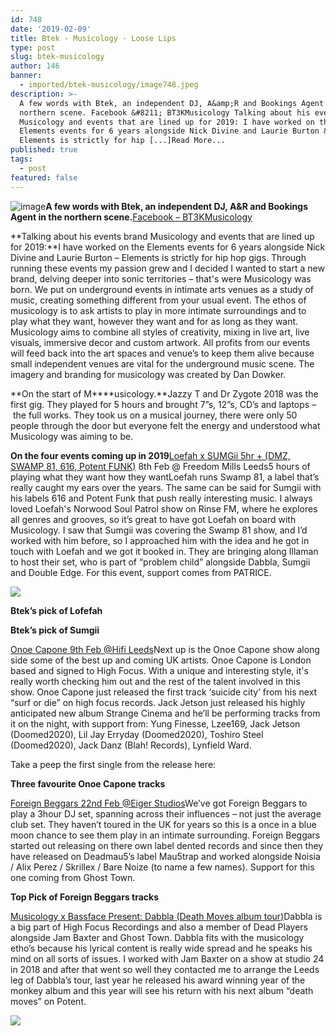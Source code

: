 ```yaml
---
id: 748
date: '2019-02-09'
title: Btek - Musicology - Loose Lips
type: post
slug: btek-musicology
author: 146
banner:
  - imported/btek-musicology/image748.jpeg
description: >-
  A few words with Btek, an independent DJ, A&amp;R and Bookings Agent in the
  northern scene. Facebook &#8211; BT3KMusicology Talking about his events brand
  Musicology and events that are lined up for 2019: I have worked on the
  Elements events for 6 years alongside Nick Divine and Laurie Burton &#8211;
  Elements is strictly for hip [...]Read More...
published: true
tags:
  - post
featured: false
---
```

![image](../imported/btek-musicology/image748.jpeg)**A few words with Btek, an independent DJ, A&R and Bookings Agent in the northern scene.**[Facebook – BT3KMusicology](https://www.facebook.com/BT3KMusicology/)

**Talking about his events brand Musicology and events that are lined up for 2019:**I have worked on the Elements events for 6 years alongside Nick Divine and Laurie Burton – Elements is strictly for hip hop gigs. Through running these events my passion grew and I decided I wanted to start a new brand, delving deeper into sonic territories – that's were Musicology was born. We put on underground events in intimate arts venues as a study of music, creating something different from your usual event. The ethos of musicology is to ask artists to play in more intimate surroundings and to play what they want, however they want and for as long as they want. Musicology aims to combine all styles of creativity, mixing in live art, live visuals, immersive decor and custom artwork. All profits from our events will feed back into the art spaces and venue’s to keep them alive because small independent venues are vital for the underground music scene. The imagery and branding for musicology was created by Dan Dowker.

**On the start of M****usicology.**Jazzy T and Dr Zygote 2018 was the first gig. They played for 5 hours and brought 7”s, 12”s, CD’s and laptops –  the full works. They took us on a musical journey, there were only 50 people through the door but everyone felt the energy and understood what Musicology was aiming to be.

**On the four events coming up in 2019**[Loefah x SUMGii 5hr + (DMZ, SWAMP 81, 616, Potent FUNK)](https://www.facebook.com/events/500744403750447/) 8th Feb @ Freedom Mills Leeds5 hours of playing what they want how they wantLoefah runs Swamp 81, a label that’s really caught my ears over the years. The same can be said for Sumgii with his labels 616 and Potent Funk that push really interesting music. I always loved Loefah's Norwood Soul Patrol show on Rinse FM, where he explores all genres and grooves, so it’s great to have got Loefah on board with Musicology. I saw that Sumgii was covering the Swamp 81 show, and I’d worked with him before, so I approached him with the idea and he got in touch with Loefah and we got it booked in. They are bringing along Illaman to host their set, who is part of “problem child” alongside Dabbla, Sumgii and Double Edge. For this event, support comes from PATRICE.

![](/wp-content/uploads/live/img/wysiwyg/5c5d7c16bb8ed.jpg)

**Btek’s pick of Lofefah**

**Btek’s pick of Sumgii**

[Onoe Capone 9th Feb @Hifi Leeds](https://www.facebook.com/events/762840890742800/)Next up is the Onoe Capone show along side some of the best up and coming UK artists. Onoe Capone is London based and signed to High Focus. With a unique and interesting style, it's really worth checking him out and the rest of the talent involved in this show. Onoe Capone just released the first track ‘suicide city’ from his next “surf or die” on high focus records. Jack Jetson just released his highly anticipated new album Strange Cinema and he’ll be performing tracks from it on the night, with support from: Yung Finesse, Lzee169, Jack Jetson (Doomed2020), Lil Jay Erryday (Doomed2020), Toshiro Steel (Doomed2020), Jack Danz (Blah! Records), Lynfield Ward.

Take a peep the first single from the release here:

**Three favourite Onoe Capone tracks** 

[Foreign Beggars 22nd Feb @Eiger Studios](https://www.facebook.com/events/219655858910263/)We’ve got Foreign Beggars to play a 3hour DJ set, spanning across their influences – not just the average club set. They haven’t toured in the UK for years so this is a once in a blue moon chance to see them play in an intimate surrounding. Foreign Beggars started out releasing on there own label dented records and since then they have released on Deadmau5’s label Mau5trap and worked alongside Noisia / Alix Perez / Skrillex / Bare Noize (to name a few names). Support for this one coming from Ghost Town.

**Top Pick of Foreign Beggars tracks**

[Musicology x Bassface Present: Dabbla (Death Moves album tour)](https://www.facebook.com/events/1935311869850319/)Dabbla is a big part of High Focus Recordings and also a member of Dead Players alongside Jam Baxter and Ghost Town. Dabbla fits with the musicology etho’s because his lyrical content is really wide spread and he speaks his mind on all sorts of issues. I worked with Jam Baxter on a show at studio 24 in 2018 and after that went so well they contacted me to arrange the Leeds leg of Dabbla’s tour, last year he released his award winning year of the monkey album and this year will see his return with his next album “death moves” on Potent.

![](/wp-content/uploads/live/img/wysiwyg/5c5d7bef20e16.jpg)
